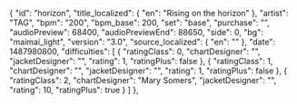 {
      "id": "horizon",
      "title_localized": {
        "en": "Rising on the horizon"
      },
      "artist": "TAG",
      "bpm": "200",
      "bpm_base": 200,
      "set": "base",
      "purchase": "",
      "audioPreview": 68400,
      "audioPreviewEnd": 88650,
      "side": 0,
      "bg": "maimai_light",
      "version": "3.0",
      "source_localized": {
        "en": ""
      },
      "date": 1487980800,
      "difficulties": [
        {
          "ratingClass": 0,
          "chartDesigner": "",
          "jacketDesigner": "",
          "rating": 1,
          "ratingPlus": false
        },
        {
          "ratingClass": 1,
          "chartDesigner": "",
          "jacketDesigner": "",
          "rating": 1,
          "ratingPlus": false
        },
        {
          "ratingClass": 2,
          "chartDesigner": "Mary Somers",
          "jacketDesigner": "",
          "rating": 10,
          "ratingPlus": true
        }
      ]
    },